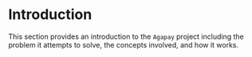 # Introduction

This section provides an introduction to the `Agapay` project including the problem it attempts to solve, the concepts involved, and how it works.
